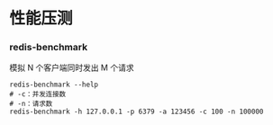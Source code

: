 # 性能压测

### redis-benchmark

模拟 N 个客户端同时发出 M 个请求

```shell
redis-benchmark --help
# -c：并发连接数
# -n：请求数
redis-benchmark -h 127.0.0.1 -p 6379 -a 123456 -c 100 -n 100000
```
